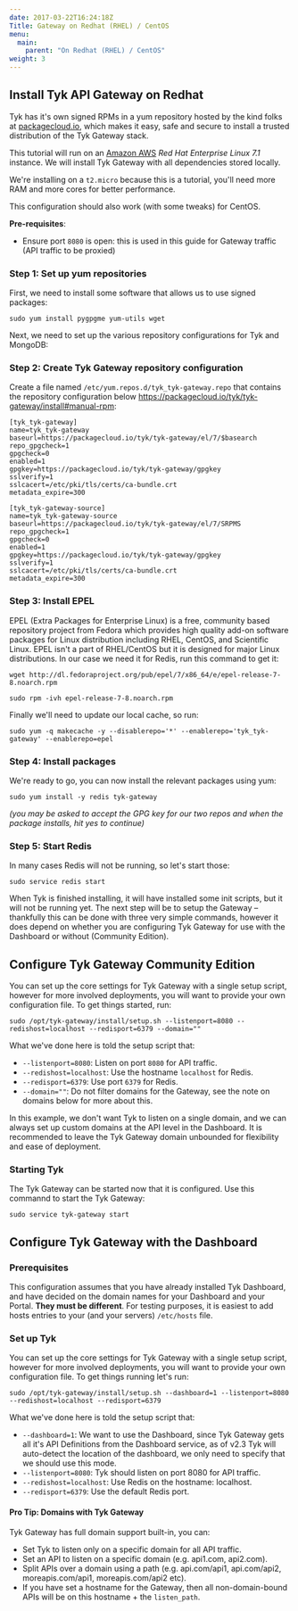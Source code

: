 ```yaml
---
date: 2017-03-22T16:24:18Z
Title: Gateway on Redhat (RHEL) / CentOS
menu:
  main:
    parent: "On Redhat (RHEL) / CentOS"
weight: 3 
---
```


## <a name="install-tyk-redhat-gateway"></a>Install Tyk API Gateway on Redhat

Tyk has it's own signed RPMs in a yum repository hosted by the kind folks at [packagecloud.io][1], which makes it easy, safe and secure to install a trusted distribution of the Tyk Gateway stack.

This tutorial will run on an [Amazon AWS][2] *Red Hat Enterprise Linux 7.1* instance. We will install Tyk Gateway with all dependencies stored locally.

We're installing on a `t2.micro` because this is a tutorial, you'll need more RAM and more cores for better performance.

This configuration should also work (with some tweaks) for CentOS.

**Pre-requisites**:

*   Ensure port `8080` is open: this is used in this guide for Gateway traffic (API traffic to be proxied)

### Step 1: Set up yum repositories

First, we need to install some software that allows us to use signed packages:
```{.copyWrapper}
sudo yum install pygpgme yum-utils wget
```

Next, we need to set up the various repository configurations for Tyk and MongoDB:

### Step 2: Create Tyk Gateway repository configuration

Create a file named `/etc/yum.repos.d/tyk_tyk-gateway.repo` that contains the repository configuration below https://packagecloud.io/tyk/tyk-gateway/install#manual-rpm:
```{.copyWrapper}
[tyk_tyk-gateway]
name=tyk_tyk-gateway
baseurl=https://packagecloud.io/tyk/tyk-gateway/el/7/$basearch
repo_gpgcheck=1
gpgcheck=0
enabled=1
gpgkey=https://packagecloud.io/tyk/tyk-gateway/gpgkey
sslverify=1
sslcacert=/etc/pki/tls/certs/ca-bundle.crt
metadata_expire=300

[tyk_tyk-gateway-source]
name=tyk_tyk-gateway-source
baseurl=https://packagecloud.io/tyk/tyk-gateway/el/7/SRPMS
repo_gpgcheck=1
gpgcheck=0
enabled=1
gpgkey=https://packagecloud.io/tyk/tyk-gateway/gpgkey
sslverify=1
sslcacert=/etc/pki/tls/certs/ca-bundle.crt
metadata_expire=300
```

### Step 3: Install EPEL

EPEL (Extra Packages for Enterprise Linux) is a free, community based repository project from Fedora which provides high quality add-on software packages for Linux distribution including RHEL, CentOS, and Scientific Linux. EPEL isn't a part of RHEL/CentOS but it is designed for major Linux distributions. In our case we need it for Redis, run this command to get it:
```{.copyWrapper}
wget http://dl.fedoraproject.org/pub/epel/7/x86_64/e/epel-release-7-8.noarch.rpm
    
sudo rpm -ivh epel-release-7-8.noarch.rpm
```

Finally we'll need to update our local cache, so run:
```{.copyWrapper}
sudo yum -q makecache -y --disablerepo='*' --enablerepo='tyk_tyk-gateway' --enablerepo=epel
```

### Step 4: Install packages

We're ready to go, you can now install the relevant packages using yum:
```{.copyWrapper}
sudo yum install -y redis tyk-gateway
```

*(you may be asked to accept the GPG key for our two repos and when the package installs, hit yes to continue)*

### Step 5: Start Redis

In many cases Redis will not be running, so let's start those:
```{.copyWrapper}
sudo service redis start
```

When Tyk is finished installing, it will have installed some init scripts, but it will not be running yet. The next step will be to setup the Gateway – thankfully this can be done with three very simple commands, however it does depend on whether you are configuring Tyk Gateway for use with the Dashboard or without (Community Edition).

## <a name="configure-tyk-community-edition"></a>Configure Tyk Gateway Community Edition

You can set up the core settings for Tyk Gateway with a single setup script, however for more involved deployments, you will want to provide your own configuration file. To get things started, run:
```{.copyWrapper}
sudo /opt/tyk-gateway/install/setup.sh --listenport=8080 --redishost=localhost --redisport=6379 --domain=""
```

What we've done here is told the setup script that:

*   `--listenport=8080`: Listen on port `8080` for API traffic.
*   `--redishost=localhost`: Use the hostname `localhost` for Redis.
*   `--redisport=6379`: Use port `6379` for Redis.
*   `--domain=""`: Do not filter domains for the Gateway, see the note on domains below for more about this.

In this example, we don't want Tyk to listen on a single domain, and we can always set up custom domains at the API level in the Dashboard. It is recommended to leave the Tyk Gateway domain unbounded for flexibility and ease of deployment.

### Starting Tyk

The Tyk Gateway can be started now that it is configured. Use this commannd to start the Tyk Gateway:
```{.copyWrapper}
sudo service tyk-gateway start
```

## <a name="configure-with-dashboard"></a>Configure Tyk Gateway with the Dashboard

### Prerequisites

This configuration assumes that you have already installed Tyk Dashboard, and have decided on the domain names for your Dashboard and your Portal. **They must be different**. For testing purposes, it is easiest to add hosts entries to your (and your servers) `/etc/hosts` file.

### Set up Tyk

You can set up the core settings for Tyk Gateway with a single setup script, however for more involved deployments, you will want to provide your own configuration file. To get things running let's run:
```{.copyWrapper}
sudo /opt/tyk-gateway/install/setup.sh --dashboard=1 --listenport=8080 --redishost=localhost --redisport=6379
```

What we've done here is told the setup script that:

*   `--dashboard=1`: We want to use the Dashboard, since Tyk Gateway gets all it's API Definitions from the Dashboard service, as of v2.3 Tyk will auto-detect the location of the dashboard, we only need to specify that we should use this mode.
*   `--listenport=8080`: Tyk should listen on port 8080 for API traffic.
*   `--redishost=localhost`: Use Redis on the hostname: localhost.
*   `--redisport=6379`: Use the default Redis port.

#### Pro Tip: Domains with Tyk Gateway

Tyk Gateway has full domain support built-in, you can:

*   Set Tyk to listen only on a specific domain for all API traffic.
*   Set an API to listen on a specific domain (e.g. api1.com, api2.com).
*   Split APIs over a domain using a path (e.g. api.com/api1, api.com/api2, moreapis.com/api1, moreapis.com/api2 etc).
*   If you have set a hostname for the Gateway, then all non-domain-bound APIs will be on this hostname + the `listen_path`.


[1]: https://packagecloud.io
[2]: http://aws.amazon.com
